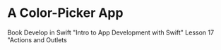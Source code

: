 # A Color-Picker App

Book Develop in Swift
"Intro to App Development with Swift"
Lesson 17 "Actions and Outlets

